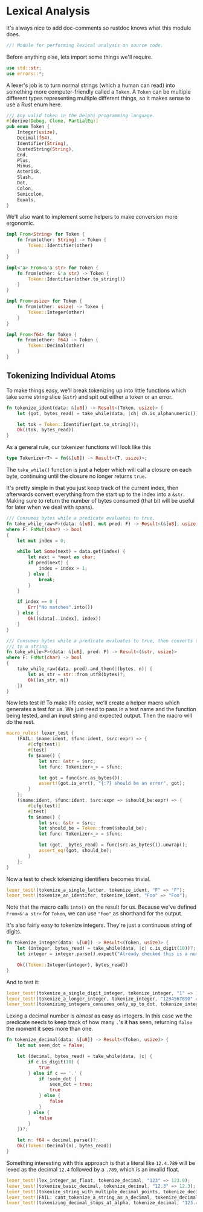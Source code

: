 # Lexical Analysis

It's always nice to add doc-comments so rustdoc knows what this module does.

```rust
//! Module for performing lexical analysis on source code.
```

Before anything else, lets import some things we'll require.

```rust
use std::str;
use errors::*;
```

A lexer's job is to turn normal strings (which a human can read) into 
something more computer-friendly called a `Token`. A `Token` can be multiple
different types representing multiple different things, so it makes sense to 
use a Rust enum here.

```rust
/// Any valid token in the Delphi programming language.
#[derive(Debug, Clone, PartialEq)]
pub enum Token {
    Integer(usize),
    Decimal(f64),
    Identifier(String),
    QuotedString(String),
    End,
    Plus,
    Minus,
    Asterisk,
    Slash,
    Dot,
    Colon,
    Semicolon,
    Equals,
}
```

We'll also want to implement some helpers to make conversion more ergonomic.

```rust
impl From<String> for Token {
    fn from(other: String) -> Token {
        Token::Identifier(other)
    }
}

impl<'a> From<&'a str> for Token {
    fn from(other: &'a str) -> Token {
        Token::Identifier(other.to_string())
    }
}

impl From<usize> for Token {
    fn from(other: usize) -> Token {
        Token::Integer(other)
    }
}

impl From<f64> for Token {
    fn from(other: f64) -> Token {
        Token::Decimal(other)
    }
}
```


## Tokenizing Individual Atoms

To make things easy, we'll break tokenizing up into little functions which 
take some string slice (`&str`) and spit out either a token or an error.

```rust
fn tokenize_ident(data: &[u8]) -> Result<(Token, usize)> {
    let (got, bytes_read) = take_while(data, |ch| ch.is_alphanumeric())?;

    let tok = Token::Identifier(got.to_string());
    Ok((tok, bytes_read))
}
```

As a general rule, our tokenizer functions will look like this

```rust
type Tokenizer<T> = fn(&[u8]) -> Result<(T, usize)>;
```

The `take_while()` function is just a helper which will call a closure on each
byte, continuing until the closure no longer returns `true`. 

It's pretty simple in that you just keep track of the current index, then 
afterwards convert everything from the start up to the index into a `&str`. 
Making sure to return the number of bytes consumed (that bit will be useful 
for later when we deal with spans).

```rust
/// Consumes bytes while a predicate evaluates to true.
fn take_while_raw<F>(data: &[u8], mut pred: F) -> Result<(&[u8], usize)>  
where F: FnMut(char) -> bool
{
    let mut index = 0;

    while let Some(next) = data.get(index) {
        let next = *next as char;
        if pred(next) {
            index = index + 1;
        } else {
            break;
        }
    }

    if index == 0 {
        Err("No matches".into())
    } else {
        Ok((&data[..index], index))
    }
}

/// Consumes bytes while a predicate evaluates to true, then converts them
/// to a string.
fn take_while<F>(data: &[u8], pred: F) -> Result<(&str, usize)> 
where F: FnMut(char) -> bool
{
    take_while_raw(data, pred).and_then(|(bytes, n)| {
        let as_str = str::from_utf8(bytes)?;
        Ok((as_str, n))
    })
}
```

Now lets test it! To make life easier, we'll create a helper macro which 
generates a test for us. We just need to pass in a test name and the function
being tested, and an input string and expected output. Then the macro will do
the rest.


```rust
macro_rules! lexer_test {
    (FAIL: $name:ident, $func:ident, $src:expr) => {
        #[cfg(test)]
        #[test]
        fn $name() {
            let src: &str = $src;
            let func: Tokenizer<_> = $func;

            let got = func(src.as_bytes());
            assert!(got.is_err(), "{:?} should be an error", got);
        }
    };
    ($name:ident, $func:ident, $src:expr => $should_be:expr) => {
        #[cfg(test)]
        #[test]
        fn $name() {
            let src: &str = $src;
            let should_be = Token::from($should_be);
            let func: Tokenizer<_> = $func;

            let (got, _bytes_read) = func(src.as_bytes()).unwrap();
            assert_eq!(got, should_be);
        }
    };
}
```

Now a test to check tokenizing identifiers becomes trivial.

```rust
lexer_test!(tokenize_a_single_letter, tokenize_ident, "F" => "F");
lexer_test!(tokenize_an_identifer, tokenize_ident, "Foo" => "Foo");
```

Note that the macro calls `into()` on the result for us. Because we've defined
`From<&'a str>` for `Token`, we can use `"Foo"` as shorthand for the output.

It's also fairly easy to tokenize integers. They're just a continuous string
of digits.

```rust
fn tokenize_integer(data: &[u8]) -> Result<(Token, usize)> {
    let (integer, bytes_read) = take_while(data, |c| c.is_digit(10))?;
    let integer = integer.parse().expect("Already checked this is a number");

    Ok((Token::Integer(integer), bytes_read))
}
```

And to test it:

```rust
lexer_test!(tokenize_a_single_digit_integer, tokenize_integer, "1" => 1);
lexer_test!(tokenize_a_longer_integer, tokenize_integer, "1234567890" => 1234567890);
lexer_test!(tokenizing_integers_consumes_only_up_to_dot, tokenize_integer, "12.34" => 12);
```

Lexing a decimal number is *almost* as easy as integers. In this case we the
predicate needs to keep track of how many `.`'s it has seen, returning `false`
the moment it sees more than one.


```rust
fn tokenize_decimal(data: &[u8]) -> Result<(Token, usize)> {
    let mut seen_dot = false;

    let (decimal, bytes_read) = take_while(data, |c| {
        if c.is_digit(10) {
            true
        } else if c == '.' {
            if !seen_dot {
                seen_dot = true;
                true
            } else {
                false
            }
        } else {
            false
        }
    })?;

    let n: f64 = decimal.parse()?;
    Ok((Token::Decimal(n), bytes_read))
}
```

Something interesting with this approach is that a literal like `12.4.789` 
will be lexed as the decimal `12.4` followed by a `.789`, which is an invalid
float.


```rust
lexer_test!(lex_integer_as_float, tokenize_decimal, "123" => 123.0);
lexer_test!(tokenize_basic_decimal, tokenize_decimal, "12.3" => 12.3);
lexer_test!(tokenize_string_with_multiple_decimal_points, tokenize_decimal, "12.3.456" => 12.3);
lexer_test!(FAIL: cant_tokenize_a_string_as_a_decimal, tokenize_decimal, "asdfghj");
lexer_test!(tokenizing_decimal_stops_at_alpha, tokenize_decimal, "123.4asdfghj" => 123.4);
```
